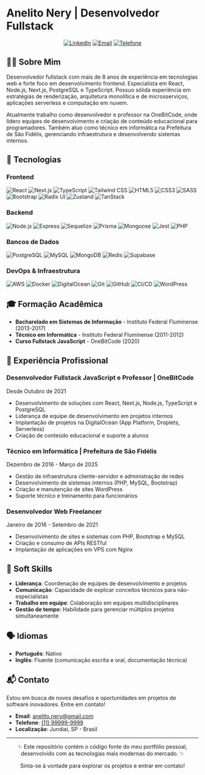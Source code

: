 # Anelito Nery | Desenvolvedor Fullstack

<div align="center">
  
[![LinkedIn](https://img.shields.io/badge/LinkedIn-isaacpontes-blue?style=flat-square&logo=linkedin)](https://linkedin.com/in/isaac-pontes)
[![Email](https://img.shields.io/badge/Email-isaaclfp%40gmail.com-red?style=flat-square&logo=gmail)](mailto:isaaclfpontes@gmail.com)
[![Telefone](https://img.shields.io/badge/Telefone-%2B55%2022%2099605--7593-green?style=flat-square&logo=whatsapp)](tel:+5522996057593)

</div>

## 👨‍💻 Sobre Mim

Desenvolvedor fullstack com mais de 8 anos de experiência em tecnologias web e forte foco em desenvolvimento frontend. Especialista em React, Node.js, Next.js, PostgreSQL e TypeScript. Possuo sólida experiência em estratégias de renderização, arquitetura monolítica e de microsserviços, aplicações serverless e computação em nuvem.

Atualmente trabalho como desenvolvedor e professor na OneBitCode, onde lidero equipes de desenvolvimento e criação de conteúdo educacional para programadores. Também atuo como técnico em informática na Prefeitura de São Fidélis, gerenciando infraestrutura e desenvolvendo sistemas internos.

## 🚀 Tecnologias

### Frontend

![React](https://img.shields.io/badge/-React-61DAFB?style=flat-square&logo=react&logoColor=black)
![Next.js](https://img.shields.io/badge/-Next.js-000000?style=flat-square&logo=next.js)
![TypeScript](https://img.shields.io/badge/-TypeScript-3178C6?style=flat-square&logo=typescript&logoColor=white)
![Tailwind CSS](https://img.shields.io/badge/-Tailwind-38B2AC?style=flat-square&logo=tailwind-css&logoColor=white)
![HTML5](https://img.shields.io/badge/-HTML5-E34F26?style=flat-square&logo=html5&logoColor=white)
![CSS3](https://img.shields.io/badge/-CSS3-1572B6?style=flat-square&logo=css3)
![SASS](https://img.shields.io/badge/-SASS-CC6699?style=flat-square&logo=sass&logoColor=white)
![Bootstrap](https://img.shields.io/badge/-Bootstrap-7952B3?style=flat-square&logo=bootstrap&logoColor=white)
![Radix UI](https://img.shields.io/badge/-Radix%20UI-161618?style=flat-square&logo=radix-ui&logoColor=white)
![Zustand](https://img.shields.io/badge/-Zustand-brown?style=flat-square)
![TanStack](https://img.shields.io/badge/-TanStack-FF4154?style=flat-square)

### Backend

![Node.js](https://img.shields.io/badge/-Node.js-339933?style=flat-square&logo=node.js&logoColor=white)
![Express](https://img.shields.io/badge/-Express-000000?style=flat-square&logo=express)
![Sequelize](https://img.shields.io/badge/-Sequelize-52B0E7?style=flat-square&logo=sequelize&logoColor=white)
![Prisma](https://img.shields.io/badge/-Prisma-2D3748?style=flat-square&logo=prisma&logoColor=white)
![Mongoose](https://img.shields.io/badge/-Mongoose-880000?style=flat-square&logo=mongoose)
![Jest](https://img.shields.io/badge/-Jest-C21325?style=flat-square&logo=jest&logoColor=white)
![PHP](https://img.shields.io/badge/-PHP-777BB4?style=flat-square&logo=php&logoColor=white)

### Bancos de Dados

![PostgreSQL](https://img.shields.io/badge/-PostgreSQL-336791?style=flat-square&logo=postgresql&logoColor=white)
![MySQL](https://img.shields.io/badge/-MySQL-4479A1?style=flat-square&logo=mysql&logoColor=white)
![MongoDB](https://img.shields.io/badge/-MongoDB-47A248?style=flat-square&logo=mongodb&logoColor=white)
![Redis](https://img.shields.io/badge/-Redis-DC382D?style=flat-square&logo=redis&logoColor=white)
![Supabase](https://img.shields.io/badge/-Supabase-3ECF8E?style=flat-square&logo=supabase&logoColor=white)

### DevOps & Infraestrutura

![AWS](https://img.shields.io/badge/-AWS-232F3E?style=flat-square&logo=amazon-aws)
![Docker](https://img.shields.io/badge/-Docker-2496ED?style=flat-square&logo=docker&logoColor=white)
![DigitalOcean](https://img.shields.io/badge/-DigitalOcean-0080FF?style=flat-square&logo=digitalocean&logoColor=white)
![Git](https://img.shields.io/badge/-Git-F05032?style=flat-square&logo=git&logoColor=white)
![GitHub](https://img.shields.io/badge/-GitHub-181717?style=flat-square&logo=github)
![CI/CD](https://img.shields.io/badge/-CI%2FCD-4285F4?style=flat-square&logo=jenkins&logoColor=white)
![WordPress](https://img.shields.io/badge/-WordPress-21759B?style=flat-square&logo=wordpress&logoColor=white)

## 🎓 Formação Acadêmica

- **Bacharelado em Sistemas de Informação** - Instituto Federal Fluminense (2013-2017)
- **Técnico em Informática** - Instituto Federal Fluminense (2011-2012)
- **Curso Fullstack JavaScript** - OneBitCode (2020)

## 💼 Experiência Profissional

### Desenvolvedor Fullstack JavaScript e Professor | OneBitCode

Desde Outubro de 2021

- Desenvolvimento de soluções com React, Next.js, Node.js, TypeScript e PostgreSQL
- Liderança de equipe de desenvolvimento em projetos internos
- Implantação de projetos na DigitalOcean (App Platform, Droplets, Serverless)
- Criação de conteúdo educacional e suporte a alunos

### Técnico em Informática | Prefeitura de São Fidélis

Dezembro de 2016 - Março de 2025

- Gestão de infraestrutura cliente-servidor e administração de redes
- Desenvolvimento de sistemas internos (PHP, MySQL, Bootstrap)
- Criação e manutenção de sites WordPress
- Suporte técnico e treinamento para funcionários

### Desenvolvedor Web Freelancer

Janeiro de 2016 - Setembro de 2021

- Desenvolvimento de sites e sistemas com PHP, Bootstrap e MySQL
- Criação e consumo de APIs RESTful
- Implantação de aplicações em VPS com Nginx

## 🌟 Soft Skills

- **Liderança**: Coordenação de equipes de desenvolvimento e projetos
- **Comunicação**: Capacidade de explicar conceitos técnicos para não-especialistas
- **Trabalho em equipe**: Colaboração em equipes multidisciplinares
- **Gestão de tempo**: Habilidade para gerenciar múltiplos projetos simultaneamente

## 🗣️ Idiomas

- **Português**: Nativo
- **Inglês**: Fluente (comunicação escrita e oral, documentação técnica)

## 📬 Contato

Estou em busca de novos desafios e oportunidades em projetos de software inovadores. Entre em contato!

- **Email**: [anelito.nery@gmail.com](mailto:anelito.nery@gmail.com)
- **Telefone**: [(11) 99999-9999](tel:+5511999999999)
- **Localização**: Jundiaí, SP - Brasil

---

<div align="center">
  <p>✨ Este repositório contém o código fonte do meu portfólio pessoal, desenvolvido com as tecnologias mais modernas do mercado. ✨</p>
  <p>Sinta-se à vontade para explorar os projetos e entrar em contato!</p>
</div>
